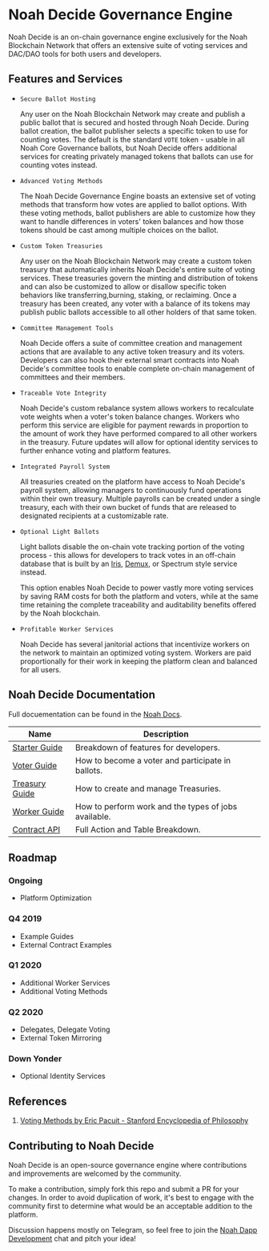 # Noah Decide Governance Engine

Noah Decide is an on-chain governance engine exclusively for the Noah Blockchain Network that offers an extensive suite of voting services and DAC/DAO tools for both users and developers.

## Features and Services

* `Secure Ballot Hosting`

    Any user on the Noah Blockchain Network may create and publish a public ballot that is secured and hosted through Noah Decide. During ballot creation, the ballot publisher selects a specific token to use for counting votes. The default is the standard `VOTE` token - usable in all Noah Core Governance ballots, but Noah Decide offers additional services for creating privately managed tokens that ballots can use for counting votes instead.

* `Advanced Voting Methods`

    The Noah Decide Governance Engine boasts an extensive set of voting methods that transform how votes are applied to ballot options. With these voting methods, ballot publishers are able to customize how they want to handle differences in voters' token balances and how those tokens should be cast among multiple choices on the ballot.

* `Custom Token Treasuries`

    Any user on the Noah Blockchain Network may create a custom token treasury that automatically inherits Noah Decide's entire suite of voting services. These treasuries govern the minting and distribution of tokens and can also be customized to allow or disallow specific token behaviors like transferring,burning, staking, or reclaiming. Once a treasury has been created, any voter with a balance of its tokens may publish public ballots accessible to all other holders of that same token.

* `Committee Management Tools`

    Noah Decide offers a suite of committee creation and management actions that are available to any active token treasury and its voters. Developers can also hook their external smart contracts into Noah Decide's committee tools to enable complete on-chain management of committees and their members.

* `Traceable Vote Integrity`

    Noah Decide's custom rebalance system allows workers to recalculate vote weights when a voter's token balance changes. Workers who perform this service are eligible for payment rewards in proportion to the amount of work they have performed compared to all other workers in the treasury. Future updates will allow for optional identity services to further enhance voting and platform features.

* `Integrated Payroll System`

    All treasuries created on the platform have access to Noah Decide's payroll system, allowing managers to continuously fund operations within their own treasury. Multiple payrolls can be created under a single treasury, each with their own bucket of funds that are released to designated recipients at a customizable rate.

* `Optional Light Ballots`

    Light ballots disable the on-chain vote tracking portion of the voting process - this allows for developers to track votes in an off-chain database that is built by an [Iris](https://github.com/CALEOS/iris-client), [Demux](https://github.com/EOSIO/demux-js), or Spectrum style service instead. 
    
    This option enables Noah Decide to power vastly more voting services by saving RAM costs for both the platform and voters, while at the same time retaining the complete traceability and auditability benefits offered by the Noah blockchain.

* `Profitable Worker Services`

    Noah Decide has several janitorial actions that incentivize workers on the network to maintain an optimized voting system. Workers are paid proportionally for their work in keeping the platform clean and balanced for all users.

## Noah Decide Documentation

Full docuementation can be found in the [Noah Docs](https://docs.Noah.net/Noah-decide/introduction).

| Name | Description |
| --- | --- |
| [Starter Guide](docs/StarterGuide.md) | Breakdown of features for developers. |
| [Voter Guide](docs/VoterGuide.md) | How to become a voter and participate in ballots. |
| [Treasury Guide](docs/TreasuryGuide.md) | How to create and manage Treasuries. |
| [Worker Guide](docs/WorkerGuide.md) | How to perform work and the types of jobs available. |
| [Contract API](docs/ContractAPI.md) | Full Action and Table Breakdown. |

## Roadmap

### Ongoing

- Platform Optimization

### Q4 2019

- Example Guides
- External Contract Examples

### Q1 2020

- Additional Worker Services
- Additional Voting Methods

### Q2 2020

- Delegates, Delegate Voting
- External Token Mirroring

### Down Yonder

- Optional Identity Services

## References

1. [Voting Methods by Eric Pacuit - Stanford Encyclopedia of Philosophy](https://plato.stanford.edu/entries/voting-methods/#CritForCompVotiMeth)

## Contributing to Noah Decide

Noah Decide is an open-source governance engine where contributions and improvements are welcomed by the community.

To make a contribution, simply fork this repo and submit a PR for your changes. In order to avoid duplication of work, it's best to engage with the community first to determine what would be an acceptable addition to the platform.

Discussion happens mostly on Telegram, so feel free to join the [Noah Dapp Development](https://t.me/dappsNoah) chat and pitch your idea!
